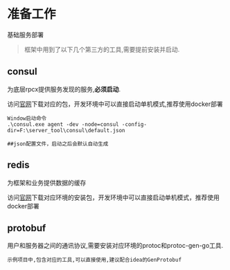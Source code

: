 # 准备工作 
基础服务部署

>  框架中用到了以下几个第三方的工具,需要提前安装并启动.

## consul

为底层rpcx提供服务发现的服务,**必须启动**.

访问[官网](https://developer.hashicorp.com/consul/downloads)下载对应的包，开发环境中可以直接启动单机模式,推荐使用docker部署

```
Window启动命令 
.\consul.exe agent -dev -node=consul -config-dir=F:\server_tool\consul\default.json

##json配置文件，启动之后会默认自动生成
```

## redis

为框架和业务提供数据的缓存

访问[官网](https://redis.io/download/)下载对应环境的安装包，开发环境中可以直接启动单机模式，推荐使用docker部署

## protobuf

用户和服务器之间的通讯协议,需要安装对应环境的protoc和protoc-gen-go工具.

```
示例项目中,包含对应的工具,可以直接使用,建议配合idea的GenProtobuf
```
